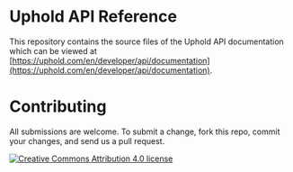 # Uphold API Reference
This repository contains the source files of the Uphold API documentation which can be viewed at [https://uphold.com/en/developer/api/documentation](https://uphold.com/en/developer/api/documentation).

# Contributing
All submissions are welcome. To submit a change, fork this repo, commit your changes, and send us a pull request.

[![Creative Commons Attribution 4.0 license][license-badge-image]][license-badge-link]

[license-badge-image]: https://i.creativecommons.org/l/by/4.0/80x15.png
[license-badge-link]: http://creativecommons.org/licenses/by/4.0/
